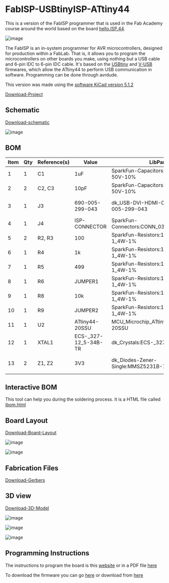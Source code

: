 # FabISP-USBtinyISP-ATtiny44
This is a version of the FabISP programmer that is used in the Fab Academy course around the world based on the board [hello.ISP.44](http://academy.cba.mit.edu/classes/embedded_programming/index.html#programmers).

![image](USBtiny-ISP-Programmer-ATtiny44/Images-Reference/hello.ISP.44.svg)

The FabISP is an in-system programmer for AVR microcontrollers, designed for production within a FabLab. That is, it allows you to program the microcontrollers on other boards you make, using nothing but a USB cable and 6-pin IDC to 6-pin IDC cable. It's based on the [USBtiny](https://dicks.home.xs4all.nl/avr/usbtiny/) and [V-USB](www.obdev.at/products/vusb/) firmwares, which allow the ATtiny44 to perform USB communication in software. Programming can be done through avrdude. 

This version was made using the [software KiCad version 5.1.2](https://kicad-pcb.org/)

[Download-Project](USBtiny-ISP-Programmer-ATtiny44/USBtiny-ISP-Programme-ATtiny44.pro)

## Schematic

[Download-schematic](USBtiny-ISP-Programmer-ATtiny44/USBtiny-ISP-Programme-ATtiny44.sch)

![image](USBtiny-ISP-Programmer-ATtiny44/Images-Schematic/Schematic-Layout.svg)

## BOM

Item|Qty|Reference(s)|Value|LibPart|Footprint|Datasheet|Category
-|-|-|-|-|-|-|-
1	|1	|C1	|1uF	|SparkFun-Capacitors:1.0UF-1206-50V-10%	|1206
2	|2	|C2, C3	|10pF	|SparkFun-Capacitors:1.0UF-1206-50V-10%	|1206
3	|1	|J3	|690-005-299-043	|dk_USB-DVI-HDMI-Connectors:690-005-299-043	|digikey-footprints:USB_Mini_B_Female_690-005-299-043	|http://files.edac.net/690-005-299-043.pdf	|Connectors, Interconnects
4	|1	|J4	|ISP-CONNECTOR	|SparkFun-Connectors:CONN_03X2FEMALE_SMD	|2X3_SMD
5	|2	|R2, R3	|100	|SparkFun-Resistors:10OHM-1206-1_4W-1%	|1206
6	|1	|R4	|1k	|SparkFun-Resistors:10OHM-1206-1_4W-1%	|1206
7	|1	|R5	|499	|SparkFun-Resistors:10OHM-1206-1_4W-1%	|1206
8	|1	|R6	|JUMPER1	|SparkFun-Resistors:10OHM-1206-1_4W-1%	|1206
9	|1	|R8	|10k	|SparkFun-Resistors:10OHM-1206-1_4W-1%	|1206
10	|1	|R9	|JUMPER2	|SparkFun-Resistors:10OHM-1206-1_4W-1%	|1206
11	|1	|U2	|ATtiny44-20SSU	|MCU_Microchip_ATtiny:ATtiny44-20SSU	|Package_SO:SOIC-14_3.9x8.7mm_P1.27mm	|http://ww1.microchip.com/downloads/en/DeviceDoc/doc8006.pdf
12	|1	|XTAL1	|ECS-_327-12_5-34B-TR	|dk_Crystals:ECS-_327-12_5-34B-TR	|digikey-footprints:SMD-2_3.2x1.5mm	|http://www.ecsxtal.com/store/pdf/ecx-31b.pdf	|Crystals, Oscillators, Resonators
13	|2	|Z1, Z2	|3V3	|dk_Diodes-Zener-Single:MMSZ5231B-7-F	|digikey-footprints:SOD-123	|https://www.diodes.com/assets/Datasheets/ds18010.pdf	|Discrete Semiconductor Products

## Interactive BOM

This tool can help you during the soldering process.
It is a HTML file called [ibom.html](USBtiny-ISP-Programmer-ATtiny44/bom/ibom.html)

## Board Layout 

[Download-Board-Layout](USBtiny-ISP-Programmer-ATtiny44/USBtiny-ISP-Programmer-ATtiny44.kicad_pcb)

![image](USBtiny-ISP-Programmer-ATtiny44/Images-Board/Board-Layout.svg)

![image](USBtiny-ISP-Programmer-ATtiny44/Images-Board/USBtiny-ISP-Programmer-ATtiny44-F_SilkS-Paste-Mask-Fab-Cu.svg)

## Fabrication Files

[Download-Gerbers](USBtiny-ISP-Programmer-ATtiny44/Gerber/USBtiny-ISP-Programme-ATtiny44-Gerber.zip)

## 3D view

[Download-3D-Model](USBtiny-ISP-Programmer-ATtiny44/3D-Model/USBtiny-ISP-Programmer-ATtiny44.step)

![image](USBtiny-ISP-Programmer-ATtiny44/Images-Board/Board-Layout-01.svg)

![image](USBtiny-ISP-Programmer-ATtiny44/Images-Board/Board-Layout-02.svg)

![image](USBtiny-ISP-Programmer-ATtiny44/Images-Board/Board-Layout-03.svg)

## Programming Instructions

The instructions to program the board is this [website](http://archive.fabacademy.org/archives/2016/doc/programming_FabISP.html) or in a PDF file [here](USBtiny-ISP-Programmer-ATtiny44/Firmware-Instructions/USBtiny-ISP-Programmer-ATtiny44-ProgrammingInstructions.pdf)

To download the firmware you can go [here](http://academy.cba.mit.edu/classes/embedded_programming/firmware.zip) or download from [here](USBtiny-ISP-Programmer-ATtiny44/Firmware-Instructions/firmware.zip)



